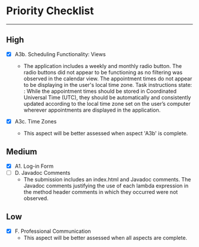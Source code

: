 # Priority Checklist


--- 

## High

- [x] A3b. Scheduling Functionality: Views
    - The application includes a weekly and monthly radio button. The radio buttons did not appear to be functioning as no filtering was observed in the calendar view. The appointment times do not appear to be displaying in the user's local time zone. Task instructions state: : While the appointment times should be stored in Coordinated Universal Time (UTC), they should be automatically and consistently updated according to the local time zone set on the user’s computer wherever appointments are displayed in the application.
  

- [x] A3c. Time Zones
    - This aspect will be better assessed when aspect 'A3b' is complete.
  
## Medium
- [x] A1. Log-in Form
- [ ] D. Javadoc Comments
  - The submission includes an index.html and Javadoc comments. The Javadoc comments justifying the use of each lambda expression in the method header comments in which they occurred were not observed.
  

## Low
- [x] F. Professional Communication
  - This aspect will be better assessed when all aspects are complete.
